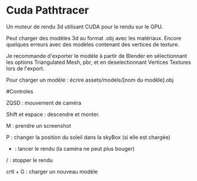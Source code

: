 # Cuda Pathtracer

Un moteur de rendu 3d utilisant CUDA pour le rendu sur le GPU.

Peut charger des modèles 3d au format .obj avec les matériaux. Encore quelques erreurs avec des modèles contenant des vertices de texture. 

Je recommande d'exporter le modèle à partir de Blender en sélectionnant les options Triangulated Mesh, pbr, et en deselectionnant Vertices Textures lors de l'export. 

Pour charger un modèle : écrire assets/models/[nom du modèle].obj

#Controles 

ZQSD : mouvement de caméra 

Shift et espace : descendre et monter. 

M : prendre un screenshot

P : changer la position du soleil dans la skyBox (si elle est chargée) 

* : lancer le rendu (la caméra ne peut plus bouger)

/ : stopper le rendu

crtl + G : charger un nouveau modèle 

